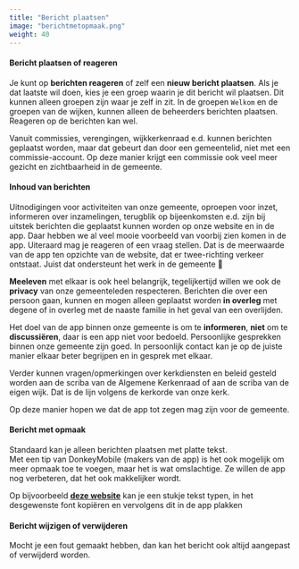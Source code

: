```yaml
---
title: "Bericht plaatsen"
image: "berichtmetopmaak.png"
weight: 40
---
```


#### Bericht plaatsen of reageren

Je kunt op **berichten reageren** of zelf een **nieuw bericht plaatsen**. Als je dat laatste wil doen, kies je een groep
waarin je dit bericht wil plaatsen. Dit kunnen alleen groepen zijn waar je zelf in zit. In de groepen `Welkom` en de
groepen van de wijken, kunnen alleen de beheerders berichten plaatsen. Reageren op de berichten kan wel.

Vanuit commissies, verengingen, wijkkerkenraad e.d. kunnen berichten geplaatst worden, maar dat gebeurt dan door een
gemeentelid, niet met een commissie-account. Op deze manier krijgt een commissie ook veel meer gezicht en zichtbaarheid
in de gemeente.

#### Inhoud van berichten

Uitnodigingen voor activiteiten van onze gemeente, oproepen voor inzet, informeren over inzamelingen, terugblik op bijeenkomsten e.d. zijn bij uitstek berichten die geplaatst kunnen worden op onze website en in de app. Daar hebben we al veel mooie voorbeeld van voorbij zien komen in de app.
Uiteraard mag je reageren of een vraag stellen. Dat is de meerwaarde van de app ten opzichte van de website, dat er twee-richting verkeer ontstaat. Juist dat ondersteunt het werk in de gemeente 💒

**Meeleven** met elkaar is ook heel belangrijk, tegelijkertijd willen we ook de **privacy** van onze gemeenteleden respecteren. Berichten die over een persoon gaan, kunnen en mogen alleen geplaatst worden **in overleg** met degene of in overleg met de naaste familie in het geval van een overlijden.

Het doel van de app binnen onze gemeente is om te **informeren**, **niet** om te **discussiëren**, daar is een app niet voor bedoeld. Persoonlijke gesprekken binnen onze gemeente zijn goed. In persoonlijk contact kan je op de juiste manier elkaar beter begrijpen en in gesprek met elkaar.

Verder kunnen vragen/opmerkingen over kerkdiensten en beleid gesteld worden aan de scriba van de Algemene Kerkenraad of aan de scriba van de eigen wijk. Dat is de lijn volgens de kerkorde van onze kerk.

Op deze manier hopen we dat de app tot zegen mag zijn voor de gemeente.

#### Bericht met opmaak

Standaard kan je alleen berichten plaatsen met platte tekst.    
Met een tip van DonkeyMobile (makers van de app) is het ook mogelijk om meer opmaak toe te voegen, maar het is wat omslachtige. Ze willen de app
nog verbeteren, dat het ook makkelijker wordt.

Op bijvoorbeeld [**deze website**](https://fsymbols.com/generators/blackboard-bold-double-struck/) kan je een stukje tekst typen, in het desgewenste font kopiëren en vervolgens dit in de app plakken

#### Bericht wijzigen of verwijderen

Mocht je een fout gemaakt hebben, dan kan het bericht ook altijd aangepast of verwijderd worden.
